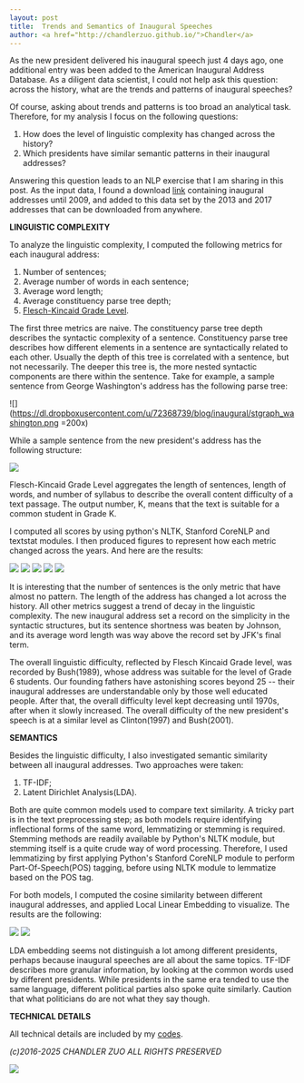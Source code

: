 ```yaml
---
layout: post
title:  Trends and Semantics of Inaugural Speeches 
author: <a href="http://chandlerzuo.github.io/">Chandler</a>
---
```


As the new president delivered his inaugural speech just 4 days ago, one additional entry was been added to the American Inaugural Address Database. As a diligent data scientist, I could not help ask this question: across the history, what are the trends and patterns of inaugural speeches?

Of course, asking about trends and patterns is too broad an analytical task. Therefore, for my analysis I focus on the following questions:

1. How does the level of linguistic complexity has changed across the history?
2. Which presidents have similar semantic patterns in their inaugural addresses?

Answering this question leads to an NLP exercise that I am sharing in this post. As the input data, I found a download [link](https://archive.org/details/Inaugural-Address-Corpus-1789-2009) containing inaugural addresses until 2009, and added to this data set by the 2013 and 2017 addresses that can be downloaded from anywhere.

**LINGUISTIC COMPLEXITY**

To analyze the linguistic complexity, I computed the following metrics for each inaugural address:

1. Number of sentences;
2. Average number of words in each sentence;
3. Average word length;
4. Average constituency parse tree depth;
5. [Flesch-Kincaid Grade Level](https://en.wikipedia.org/wiki/Flesch%E2%80%93Kincaid_readability_tests).

The first three metrics are naive. The constituency parse tree depth describes the syntactic complexity of a sentence. Constituency parse tree describes how different elements in a sentence are syntactically related to each other. Usually the depth of this tree is correlated with a sentence, but not necessarily. The deeper this tree is, the more nested syntactic components are there within the sentence. Take for example, a sample sentence from George Washington's address has the following parse tree:

![](https://dl.dropboxusercontent.com/u/72368739/blog/inaugural/stgraph_washington.png =200x)

While a sample sentence from the new president's address has the following structure:

![](https://dl.dropboxusercontent.com/u/72368739/blog/inaugural/stgraph_trump.png)

Flesch-Kincaid Grade Level aggregates the length of sentences, length of words, and number of syllabus to describe the overall content difficulty of a text passage. The output number, K, means that the text is suitable for a common student in Grade K.

I computed all scores by using python's NLTK, Stanford CoreNLP and textstat modules. I then produced figures to represent how each metric changed across the years. And here are the results:

![](https://dl.dropboxusercontent.com/u/72368739/blog/inaugural/num_of_sentences.png)
![](https://dl.dropboxusercontent.com/u/72368739/blog/inaugural/sentence_length.png)
![](https://dl.dropboxusercontent.com/u/72368739/blog/inaugural/word_length.png)
![](https://dl.dropboxusercontent.com/u/72368739/blog/inaugural/parse_tree_depth.png)
![](https://dl.dropboxusercontent.com/u/72368739/blog/inaugural/flesch_kincaid.png)

It is interesting that the number of sentences is the only metric that have almost no pattern. The length of the address has changed a lot across the history. All other metrics suggest a trend of decay in the linguistic complexity. The new inaugural address set a record on the simplicity in the syntactic structures, but its sentence shortness was beaten by Johnson, and its average word length was way above the record set by JFK's final term.

The overall linguistic difficulty, reflected by Flesch Kincaid Grade level, was recorded by Bush(1989), whose address was suitable for the level of Grade 6 students. Our founding fathers have astonishing scores beyond 25 -- their inaugural addresses are understandable only by those well educated people. After that, the overall difficulty level kept decreasing until 1970s, after when it slowly increased. The overall difficulty of the new president's speech is at a similar level as Clinton(1997) and Bush(2001).

**SEMANTICS**

Besides the linguistic difficulty, I also investigated semantic similarity between all inaugural addresses. Two approaches were taken:

1. TF-IDF;
2. Latent Dirichlet Analysis(LDA).

Both are quite common models used to compare text similarity. A tricky part is in the text preprocessing step; as both models require identifying inflectional forms of the same word, lemmatizing or stemming is required. Stemming methods are readily available by Python's NLTK module, but stemming itself is a quite crude way of word processing. Therefore, I used lemmatizing by first applying Python's Stanford CoreNLP module to perform Part-Of-Speech(POS) tagging, before using NLTK module to lemmatize based on the POS tag.

For both models, I computed the cosine similarity between different inaugural addresses, and applied Local Linear Embedding to visualize. The results are the following:

![](https://dl.dropboxusercontent.com/u/72368739/blog/inaugural/lda_embed.png)
![](https://dl.dropboxusercontent.com/u/72368739/blog/inaugural/tfidf_embed.png)

LDA embedding seems not distinguish a lot among different presidents, perhaps because inaugural speeches are all about the same topics. TF-IDF describes more granular information, by looking at the common words used by different presidents. While presidents in the same era tended to use the same language, different political parties also spoke quite similarly. Caution that what politicians do are not what they say though.

**TECHNICAL DETAILS**

All technical details are included by my [codes](https://github.com/chandlerzuo/chandlerzuo.github.io/blob/master/codes/inaugural/inaugural.py).

*(c)2016-2025 CHANDLER ZUO ALL RIGHTS PRESERVED*

![](url)
